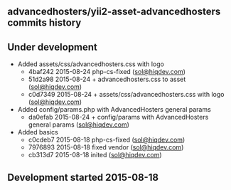 advancedhosters/yii2-asset-advancedhosters commits history
----------------------------------------------------------

## Under development

- Added assets/css/advancedhosters.css with logo
    - 4baf242 2015-08-24 php-cs-fixed (sol@hiqdev.com)
    - 51d2a98 2015-08-24 + advancedhosters.css to asset (sol@hiqdev.com)
    - c0d7349 2015-08-24 + assets/css/advancedhosters.css with logo (sol@hiqdev.com)
- Added config/params.php with AdvancedHosters general params
    - da0efab 2015-08-24 + config/params with AdvancedHosters general params (sol@hiqdev.com)
- Added basics
    - c0cdeb7 2015-08-18 php-cs-fixed (sol@hiqdev.com)
    - 7976893 2015-08-18 fixed vendor (sol@hiqdev.com)
    - cb313d7 2015-08-18 inited (sol@hiqdev.com)

## Development started 2015-08-18

